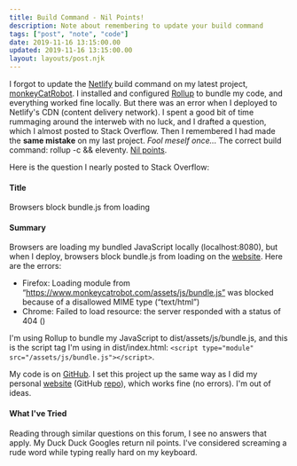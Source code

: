```yaml
---
title: Build Command - Nil Points!
description: Note about remembering to update your build command
tags: ["post", "note", "code"]
date: 2019-11-16 13:15:00.00
updated: 2019-11-16 13:15:00.00
layout: layouts/post.njk
---
```


I forgot to update the [Netlify](https://docs.netlify.com/configure-builds/get-started/#basic-build-settings "Netlify docs for build settings") build command on my latest project, [monkeyCatRobot](https://www.monkeycatrobot.com/ "A first-class delivery solution to send a monkeyCatRobot to friends"). I installed and configured [Rollup](https://rollupjs.org/guide/en/ "A module bundler for JavaScript") to bundle my code, and everything worked fine locally. But there was an error when I deployed to Netlify's CDN (content delivery network). I spent a good bit of time rummaging around the interweb with no luck, and I drafted a question, which I almost posted to Stack Overflow. Then I remembered I had made the **same mistake** on my last project. _Fool meself once..._ The correct build command: rollup -c && eleventy. [Nil points](https://english.stackexchange.com/questions/300015/are-there-any-fake-french-words-used-in-english/300156#300156 "Discussion of nil points").

Here is the question I nearly posted to Stack Overflow:

<!END clip>

#### Title

Browsers block bundle.js from loading

#### Summary

Browsers are loading my bundled JavaScript locally (localhost:8080), but when I deploy, browsers block bundle.js from loading on the [website][1]. Here are the errors:

- Firefox: Loading module from “https://www.monkeycatrobot.com/assets/js/bundle.js” was blocked because of a disallowed MIME type (“text/html”)
- Chrome: Failed to load resource: the server responded with a status of 404 ()

I'm using Rollup to bundle my JavaScript to dist/assets/js/bundle.js, and this is the script tag I'm using in dist/index.html: `<script type="module" src="/assets/js/bundle.js"></script>`.

My code is on [GitHub][2]. I set this project up the same way as I did my personal [website][3] (GitHub [repo][4]), which works fine (no errors). I'm out of ideas.

#### What I've Tried

Reading through similar questions on this forum, I see no answers that apply. My Duck Duck Googles return nil points. I've considered screaming a rude word while typing really hard on my keyboard.

[1]: https://www.monkeycatrobot.com
[2]: https://github.com/ThwCorbin/monkeycatrobot
[3]: https://www.thwcorbin.com/
[4]: https://github.com/ThwCorbin/toms-site
